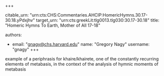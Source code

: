 +++


citable_urn: "urn:cts:CHS:Commentaries.AHCIP:HomericHymns.30.17-30.18.yPdxjhv"
target_urn: "urn:cts:greekLit:tlg0013.tlg030:30.17-30.18"
title: "Homeric Hymns To Earth, Mother of All 17-18"

authors:
- email: "gnagy@chs.harvard.edu"
  name: "Gregory Nagy"
  username: "gnagy"
+++

<p>example of a periphrasis for khaire/khairete, one of the constantly recurring elements of metabasis, in the context of the analysis of hymnic moments of metabasis</p>